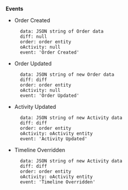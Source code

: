 **Events**

- Order Created
    
        data: JSON string of Order data
        diff: null
        order: order entity
        oActivity: null
        event: 'Order Created'
        
- Order Updated

        data: JSON string of new Order data
        diff: diff
        order: order entity
        oActivity: null
        event: 'Order Updated'

- Activity Updated

        data: JSON string of new Activity data
        diff: diff
        order: order entity
        oActivity: oActivity entity
        event: 'Activity Updated'
        
- Timeline Overridden
    
        data: JSON string of new Activity data
        diff: diff
        order: order entity
        oActivity: oActivity entity
        event: 'Timeline Overridden'


